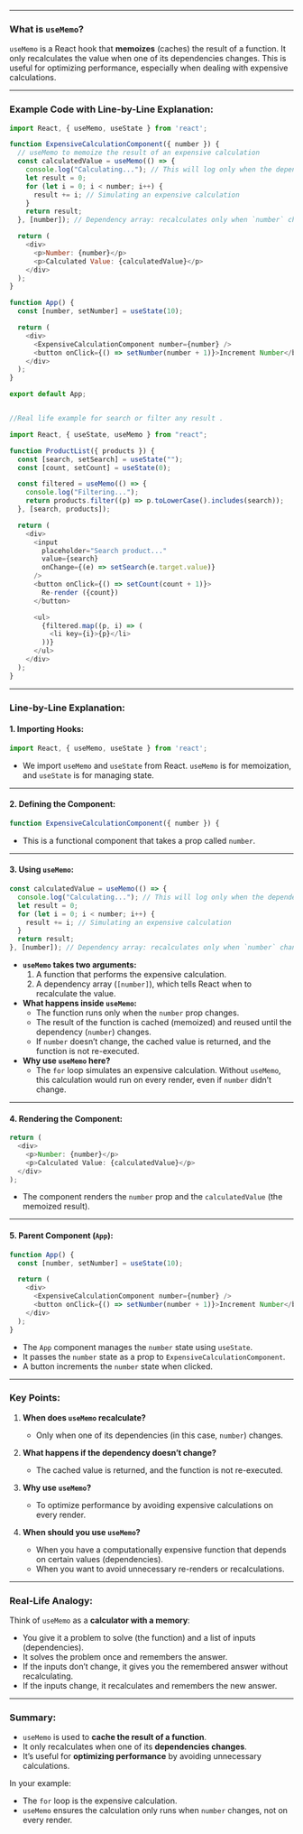 
---

### What is `useMemo`?
`useMemo` is a React hook that **memoizes** (caches) the result of a function. It only recalculates the value when one of its dependencies changes. This is useful for optimizing performance, especially when dealing with expensive calculations.

---

### Example Code with Line-by-Line Explanation:

```javascript
import React, { useMemo, useState } from 'react';

function ExpensiveCalculationComponent({ number }) {
  // useMemo to memoize the result of an expensive calculation
  const calculatedValue = useMemo(() => {
    console.log("Calculating..."); // This will log only when the dependency changes
    let result = 0;
    for (let i = 0; i < number; i++) {
      result += i; // Simulating an expensive calculation
    }
    return result;
  }, [number]); // Dependency array: recalculates only when `number` changes

  return (
    <div>
      <p>Number: {number}</p>
      <p>Calculated Value: {calculatedValue}</p>
    </div>
  );
}

function App() {
  const [number, setNumber] = useState(10);

  return (
    <div>
      <ExpensiveCalculationComponent number={number} />
      <button onClick={() => setNumber(number + 1)}>Increment Number</button>
    </div>
  );
}

export default App;
```

```javascript

//Real life example for search or filter any result . 

import React, { useState, useMemo } from "react";

function ProductList({ products }) {
  const [search, setSearch] = useState("");
  const [count, setCount] = useState(0);

  const filtered = useMemo(() => {
    console.log("Filtering...");
    return products.filter((p) => p.toLowerCase().includes(search));
  }, [search, products]);

  return (
    <div>
      <input
        placeholder="Search product..."
        value={search}
        onChange={(e) => setSearch(e.target.value)}
      />
      <button onClick={() => setCount(count + 1)}>
        Re-render ({count})
      </button>

      <ul>
        {filtered.map((p, i) => (
          <li key={i}>{p}</li>
        ))}
      </ul>
    </div>
  );
}
```

---

### Line-by-Line Explanation:

#### 1. **Importing Hooks:**
```javascript
import React, { useMemo, useState } from 'react';
```
- We import `useMemo` and `useState` from React. `useMemo` is for memoization, and `useState` is for managing state.

---

#### 2. **Defining the Component:**
```javascript
function ExpensiveCalculationComponent({ number }) {
```
- This is a functional component that takes a prop called `number`.

---

#### 3. **Using `useMemo`:**
```javascript
const calculatedValue = useMemo(() => {
  console.log("Calculating..."); // This will log only when the dependency changes
  let result = 0;
  for (let i = 0; i < number; i++) {
    result += i; // Simulating an expensive calculation
  }
  return result;
}, [number]); // Dependency array: recalculates only when `number` changes
```
- **`useMemo` takes two arguments:**
  1. A function that performs the expensive calculation.
  2. A dependency array (`[number]`), which tells React when to recalculate the value.
- **What happens inside `useMemo`:**
  - The function runs only when the `number` prop changes.
  - The result of the function is cached (memoized) and reused until the dependency (`number`) changes.
  - If `number` doesn’t change, the cached value is returned, and the function is not re-executed.
- **Why use `useMemo` here?**
  - The `for` loop simulates an expensive calculation. Without `useMemo`, this calculation would run on every render, even if `number` didn’t change.

---

#### 4. **Rendering the Component:**
```javascript
return (
  <div>
    <p>Number: {number}</p>
    <p>Calculated Value: {calculatedValue}</p>
  </div>
);
```
- The component renders the `number` prop and the `calculatedValue` (the memoized result).

---

#### 5. **Parent Component (`App`):**
```javascript
function App() {
  const [number, setNumber] = useState(10);

  return (
    <div>
      <ExpensiveCalculationComponent number={number} />
      <button onClick={() => setNumber(number + 1)}>Increment Number</button>
    </div>
  );
}
```
- The `App` component manages the `number` state using `useState`.
- It passes the `number` state as a prop to `ExpensiveCalculationComponent`.
- A button increments the `number` state when clicked.

---

### Key Points:
1. **When does `useMemo` recalculate?**
   - Only when one of its dependencies (in this case, `number`) changes.

2. **What happens if the dependency doesn’t change?**
   - The cached value is returned, and the function is not re-executed.

3. **Why use `useMemo`?**
   - To optimize performance by avoiding expensive calculations on every render.

4. **When should you use `useMemo`?**
   - When you have a computationally expensive function that depends on certain values (dependencies).
   - When you want to avoid unnecessary re-renders or recalculations.

---

### Real-Life Analogy:
Think of `useMemo` as a **calculator with a memory**:
- You give it a problem to solve (the function) and a list of inputs (dependencies).
- It solves the problem once and remembers the answer.
- If the inputs don’t change, it gives you the remembered answer without recalculating.
- If the inputs change, it recalculates and remembers the new answer.

---

### Summary:
- `useMemo` is used to **cache the result of a function**.
- It only recalculates when one of its **dependencies changes**.
- It’s useful for **optimizing performance** by avoiding unnecessary calculations.

In your example:
- The `for` loop is the expensive calculation.
- `useMemo` ensures the calculation only runs when `number` changes, not on every render.

